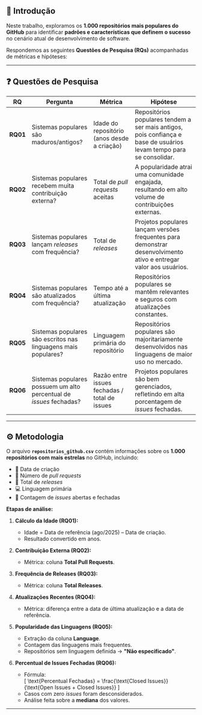 
## 📌 Introdução
Neste trabalho, exploramos os **1.000 repositórios mais populares do GitHub** para identificar **padrões e características que definem o sucesso** no cenário atual de desenvolvimento de software.

Respondemos as seguintes **Questões de Pesquisa (RQs)** acompanhadas de métricas e hipóteses:

---

## ❓ Questões de Pesquisa

| RQ | Pergunta | Métrica | Hipótese |
|----|----------|---------|----------|
| **RQ01** | Sistemas populares são maduros/antigos? | Idade do repositório (anos desde a criação) | Repositórios populares tendem a ser mais antigos, pois confiança e base de usuários levam tempo para se consolidar. |
| **RQ02** | Sistemas populares recebem muita contribuição externa? | Total de *pull requests* aceitas | A popularidade atrai uma comunidade engajada, resultando em alto volume de contribuições externas. |
| **RQ03** | Sistemas populares lançam *releases* com frequência? | Total de *releases* | Projetos populares lançam versões frequentes para demonstrar desenvolvimento ativo e entregar valor aos usuários. |
| **RQ04** | Sistemas populares são atualizados com frequência? | Tempo até a última atualização | Repositórios populares se mantêm relevantes e seguros com atualizações constantes. |
| **RQ05** | Sistemas populares são escritos nas linguagens mais populares? | Linguagem primária do repositório | Repositórios populares são majoritariamente desenvolvidos nas linguagens de maior uso no mercado. |
| **RQ06** | Sistemas populares possuem um alto percentual de *issues* fechadas? | Razão entre issues fechadas / total de issues | Projetos populares são bem gerenciados, refletindo em alta porcentagem de *issues* fechadas. |

---

## ⚙️ Metodologia

O arquivo **`repositorios_github.csv`** contém informações sobre os **1.000 repositórios com mais estrelas** no GitHub, incluindo:

- 📅 Data de criação  
- 🔀 Número de *pull requests*  
- 🚀 Total de *releases*  
- 💻 Linguagem primária  
- 🐞 Contagem de *issues* abertas e fechadas  

**Etapas de análise:**

1. **Cálculo da Idade (RQ01):**  
   - Idade = Data de referência (ago/2025) – Data de criação.  
   - Resultado convertido em anos.

2. **Contribuição Externa (RQ02):**  
   - Métrica: coluna **Total Pull Requests**.

3. **Frequência de Releases (RQ03):**  
   - Métrica: coluna **Total Releases**.

4. **Atualizações Recentes (RQ04):**  
   - Métrica: diferença entre a data de última atualização e a data de referência.

5. **Popularidade das Linguagens (RQ05):**  
   - Extração da coluna **Language**.  
   - Contagem das linguagens mais frequentes.  
   - Repositórios sem linguagem definida → **"Não especificado"**.

6. **Percentual de Issues Fechadas (RQ06):**  
   - Fórmula:  
     \[
     \text{Percentual Fechadas} = \frac{\text{Closed Issues}}{\text{Open Issues + Closed Issues}}
     \]  
   - Casos com zero *issues* foram desconsiderados.  
   - Análise feita sobre a **mediana** dos valores.

---
